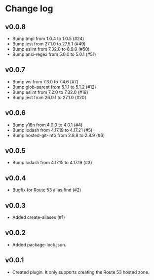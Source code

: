 # Change log

## v0.0.8

- Bump tmpl from 1.0.4 to 1.0.5 (#24) 
- Bump jest from 27.1.0 to 27.5.1 (#49)
- Bump eslint from 7.32.0 to 8.9.0 (#50)
- Bump ansi-regex from 5.0.0 to 5.0.1 (#51)

## v0.0.7

- Bump ws from 7.3.0 to 7.4.6 (#7)
- Bump glob-parent from 5.1.1 to 5.1.2 (#12)
- Bump eslint from 7.2.0 to 7.32.0 (#18)
- Bump jest from 26.0.1 to 27.1.0 (#20)

## v0.0.6

- Bump y18n from 4.0.0 to 4.0.1 (#4)
- Bump lodash from 4.17.19 to 4.17.21 (#5)
- Bump hosted-git-info from 2.8.8 to 2.8.9 (#6)

## v0.0.5

- Bump lodash from 4.17.15 to 4.17.19 (#3)

## v0.0.4

- Bugfix for Route 53 alias find (#2)

## v0.0.3

- Added create-aliases (#1)

## v0.0.2

- Added package-lock.json.

## v0.0.1

- Created plugin. It only supports creating the Route 53 hosted zone.
